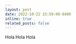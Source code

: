 ```yaml
---
layout: post
date: 2022-10-22 15:59:00-0400
inline: true
related_posts: false
---
```


Hola Hola Hola
